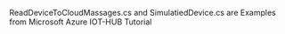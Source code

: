 ReadDeviceToCloudMassages.cs and SimulatiedDevice.cs are Examples from Microsoft Azure IOT-HUB Tutorial
